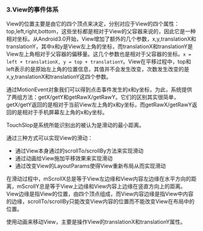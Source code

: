 ### 3.View的事件体系

View的位置主要是由它的四个顶点来决定，分别对应于View的四个属性：top,left,right,bottom，这些坐标都是相对于View的父容器来说的，因此它是一种相对坐标。从Android3.0开始，View增加了额外的几个参数，x,y,translationX和translationY，其中x和y是View左上角的坐标，而translationX和translationY是View左上角相对于父容器的偏移量。这几个参数也是相对于父容器的坐标。``x = left + translationX, y = top + translationY``。View在平移过程中，top和left表示的是原始左上角的位置信息，其值并不会发生改变，次数发生改变的是x,y,translationX和translationY这四个参数。

通过MotionEvent对象我们可以得到点击事件发生的x和y坐标，为此，系统提供了两组方法：getX/getY和getRawX/getRawY。它们的区别其实很简单，getX/getY返回的是相对于当前View左上角的x和y坐标，而getRawX/getRawY返回的是相对于手机屏幕左上角的x和y坐标。

TouchSlop是系统所能识别出的被认为是滑动的最小距离。

通过三种方式可以实现View的滑动：

+ 通过View本身通过的scrollTo/scrollBy方法来实现滑动
+ 通过动画给View施加平移效果来实现滑动
+ 通过改变View的LayoutParams使得View重新布局从而实现滑动

在滑动过程中，mScrollX总是等于View左边缘和View内容左边缘在水平方向的距离，mScrollY总是等于View上边缘和View内容上边缘在竖直方向上的距离。View边缘是指View的位置，由四个顶点组成，而View内容边缘是指View中内容的边缘，scrollTo/scrollBy只能改变View内容的位置而不能改变View在布局中的位置。

使用动画来移动View，主要是操作View的translationX和translationY属性。